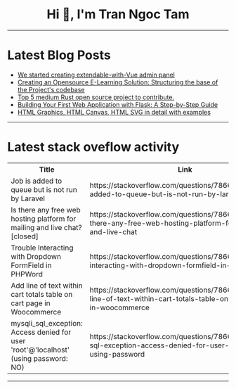 <h1 align="center">Hi 👋, I'm Tran Ngoc Tam</h1>

---

# Latest Blog Posts 
<!-- BLOG-POST-LIST:START -->
- [We started creating extendable-with-Vue admin panel](https://dev.to/ivictbor/we-started-creating-extendable-with-vue-admin-solution-i00)
- [Creating an Opensource E-Learning Solution: Structuring the base of the Project&#39;s codebase](https://dev.to/inaryo/creating-an-opensource-e-learning-solution-structuring-the-base-of-the-projects-codebase-2ao5)
- [Top 5 medium Rust open source project to contribute.](https://dev.to/grenierdudev/top-5-medium-rust-open-source-project-to-contribute-2a2i)
- [Building Your First Web Application with Flask: A Step-by-Step Guide](https://dev.to/zaiba_sa/building-your-first-web-application-with-flask-a-step-by-step-guide-5p8)
- [HTML Graphics, HTML Canvas, HTML SVG in detail with examples](https://dev.to/wasifali/html-graphics-html-canvas-html-svg-in-detail-with-examples-4960)
<!-- BLOG-POST-LIST:END -->

---

# Latest stack oveflow activity
<table>
  <tr><th>Title</th><th>Link</th></tr>
  <!-- STACKOVERFLOW:START --><tr><td>Job is added to queue but is not run by Laravel</td><td>https://stackoverflow.com/questions/78666882/job-is-added-to-queue-but-is-not-run-by-laravel</td></tr><tr><td>Is there any free web hosting platform for mailing and live chat? [closed]</td><td>https://stackoverflow.com/questions/78666687/is-there-any-free-web-hosting-platform-for-mailing-and-live-chat</td></tr><tr><td>Trouble Interacting with Dropdown FormField in PHPWord</td><td>https://stackoverflow.com/questions/78666600/trouble-interacting-with-dropdown-formfield-in-phpword</td></tr><tr><td>Add line of text within cart totals table on cart page in Woocommerce</td><td>https://stackoverflow.com/questions/78666543/add-line-of-text-within-cart-totals-table-on-cart-page-in-woocommerce</td></tr><tr><td>mysqli_sql_exception: Access denied for user &#39;root&#39;@&#39;localhost&#39; &lpar;using password: NO&rpar;</td><td>https://stackoverflow.com/questions/78666501/mysqli-sql-exception-access-denied-for-user-rootlocalhost-using-password</td></tr><!-- STACKOVERFLOW:END -->
</table>

---


